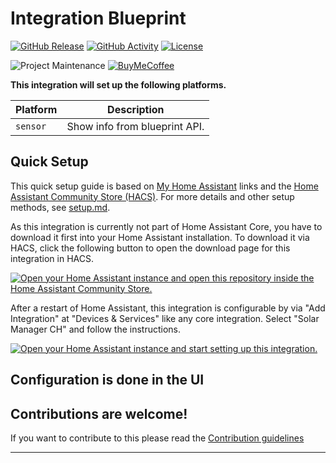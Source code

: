 # Integration Blueprint

[![GitHub Release][releases-shield]][releases]
[![GitHub Activity][commits-shield]][commits]
[![License][license-shield]](LICENSE)

![Project Maintenance][maintenance-shield]
[![BuyMeCoffee][buymecoffeebadge]][buymecoffee]

**This integration will set up the following platforms.**

Platform | Description
-- | --
`sensor` | Show info from blueprint API.

## Quick Setup

This quick setup guide is based on [My Home Assistant](https://my.home-assistant.io/) links and the [Home Assistant Community Store (HACS)](https://hacs.xyz). 
For more details and other setup methods, see [setup.md](setup.md).

As this integration is currently not part of Home Assistant Core, you have to download it first into your Home Assistant installation. To download it via HACS, 
click the following button to open the download page for this integration in HACS.

[![Open your Home Assistant instance and open this repository inside the Home Assistant Community Store.](https://my.home-assistant.io/badges/hacs_repository.svg)](https://my.home-assistant.io/redirect/hacs_repository/?owner=goir&repository=ha-solarmanager-ch&category=integration)


After a restart of Home Assistant, this integration is configurable by via "Add Integration" at "Devices & Services" like any core integration. Select "Solar Manager CH" and follow the instructions.

[![Open your Home Assistant instance and start setting up this integration.](https://my.home-assistant.io/badges/config_flow_start.svg)](https://my.home-assistant.io/redirect/config_flow_start/?domain=solarmanagerch)

## Configuration is done in the UI

<!---->

## Contributions are welcome!

If you want to contribute to this please read the [Contribution guidelines](CONTRIBUTING.md)

***

[integration_blueprint]: https://github.com/goir/ha-solarmanager-ch
[buymecoffee]: https://buymeacoffee.com/goir
[buymecoffeebadge]: https://img.shields.io/badge/buy%20me%20a%20coffee-donate-yellow.svg?style=for-the-badge
[commits-shield]: https://img.shields.io/github/commit-activity/y/goir/ha-solarmanager-ch.svg?style=for-the-badge
[commits]: https://github.com/goir/ha-solarmanager-ch/commits/main
[discord]: https://discord.gg/Qa5fW2R
[discord-shield]: https://img.shields.io/discord/330944238910963714.svg?style=for-the-badge
[exampleimg]: example.png
[forum-shield]: https://img.shields.io/badge/community-forum-brightgreen.svg?style=for-the-badge
[forum]: https://community.home-assistant.io/
[license-shield]: https://img.shields.io/github/license/goir/ha-solarmanager-ch.svg?style=for-the-badge
[maintenance-shield]: https://img.shields.io/badge/maintainer-Goir-blue.svg?style=for-the-badge
[releases-shield]: https://img.shields.io/github/release/goir/ha-solarmanager-ch.svg?style=for-the-badge
[releases]: https://github.com/goir/ha-solarmanager-ch/releases
